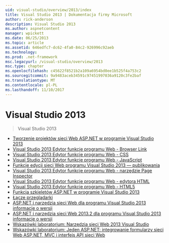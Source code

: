 ```yaml
---
uid: visual-studio/overview/2013/index
title: Visual Studio 2013 | Dokumentacja firmy Microsoft
author: rick-anderson
description: Visual Studio 2013
ms.author: aspnetcontent
manager: wpickett
ms.date: 06/25/2013
ms.topic: article
ms.assetid: 646edfc7-dc62-4fa0-84c2-926996c92aeb
ms.technology: 
ms.prod: .net-framework
msc.legacyurl: /visual-studio/overview/2013
msc.type: chapter
ms.openlocfilehash: c45622f8521b2a109a6954bd0ee1b525f4a753c2
ms.sourcegitcommit: 9a9483aceb34591c97451997036a9120c3fe2baf
ms.translationtype: MT
ms.contentlocale: pl-PL
ms.lasthandoff: 11/10/2017
---
```

<a name="visual-studio-2013"></a>Visual Studio 2013
====================
> Visual Studio 2013


- [Tworzenie projektów sieci Web ASP.NET w programie Visual Studio 2013](creating-web-projects-in-visual-studio.md)
- [Visual Studio 2013 Edytor funkcje programu Web - Browser Link](visual-studio-2013-web-editor-features-browser-link.md)
- [Visual Studio 2013 Edytor funkcje programu Web - CSS](visual-studio-2013-web-editor-features-css.md)
- [Visual Studio 2013 Edytor funkcje programu Web - JavaScript](visual-studio-2013-web-editor-features-javascript.md)
- [Funkcje edycji sieci Web programu Visual Studio 2013 — publikowania](visual-studio-2013-web-editor-features-publishing.md)
- [Visual Studio 2013 Edytor funkcje programu Web - narzędzie Page Inspector](visual-studio-2013-web-editor-features-page-inspector.md)
- [Visual Studio 2013 Edytor funkcje programu Web - edytora HTML](visual-studio-2013-web-editor-features-html-editor.md)
- [Visual Studio 2013 Edytor funkcje programu Web - HTML5](visual-studio-2013-web-editor-features-html5.md)
- [Funkcja szkieletów ASP.NET w programie Visual Studio 2013](aspnet-scaffolding-overview.md)
- [Łącze przeglądarki](using-browser-link.md)
- [ASP.NET i narzędzia sieci Web dla programu Visual Studio 2013 informacje o wersji](release-notes.md)
- [ASP.NET i narzędzia sieci Web 2013.2 dla programu Visual Studio 2013 informacje o wersji](aspnet-and-web-tools-20132-preview-for-visual-studio-2013-release-notes.md)
- [Wskazówki laboratorium: Narzędzia sieci Web 2013 Visual Studio](visual-studio-2013-web-tools.md)
- [Wskazówki laboratorium: Jeden ASP.NET: integrowanie formularzy sieci Web ASP.NET, MVC i interfejs API sieci Web](one-aspnet-integrating-aspnet-web-forms-mvc-and-web-api.md)
